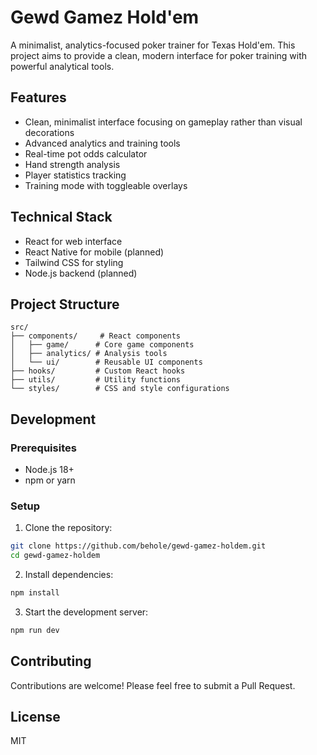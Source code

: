 # Gewd Gamez Hold'em

A minimalist, analytics-focused poker trainer for Texas Hold'em. This project aims to provide a clean, modern interface for poker training with powerful analytical tools.

## Features

- Clean, minimalist interface focusing on gameplay rather than visual decorations
- Advanced analytics and training tools
- Real-time pot odds calculator
- Hand strength analysis
- Player statistics tracking
- Training mode with toggleable overlays

## Technical Stack

- React for web interface
- React Native for mobile (planned)
- Tailwind CSS for styling
- Node.js backend (planned)

## Project Structure

```
src/
├── components/     # React components
│   ├── game/      # Core game components
│   ├── analytics/ # Analysis tools
│   └── ui/        # Reusable UI components
├── hooks/         # Custom React hooks
├── utils/         # Utility functions
└── styles/        # CSS and style configurations
```

## Development

### Prerequisites

- Node.js 18+
- npm or yarn

### Setup

1. Clone the repository:
```bash
git clone https://github.com/behole/gewd-gamez-holdem.git
cd gewd-gamez-holdem
```

2. Install dependencies:
```bash
npm install
```

3. Start the development server:
```bash
npm run dev
```

## Contributing

Contributions are welcome! Please feel free to submit a Pull Request.

## License

MIT